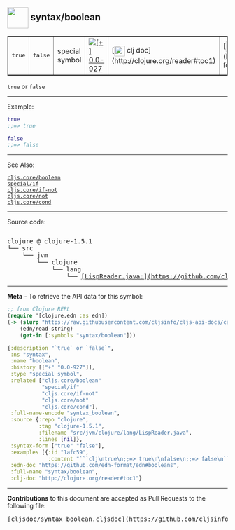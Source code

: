 ## <img width="48px" valign="middle" src="http://i.imgur.com/Hi20huC.png"> syntax/boolean

 <table border="1">
<tr>
<td><samp>true</samp></td><td><samp>false</samp></td>
<td>special symbol</td>
<td><a href="https://github.com/cljsinfo/cljs-api-docs/tree/0.0-927"><img valign="middle" alt="[+] 0.0-927" src="https://img.shields.io/badge/+-0.0--927-lightgrey.svg"></a> </td>
<td>
[<img height="24px" valign="middle" src="http://i.imgur.com/1GjPKvB.png"> clj doc](http://clojure.org/reader#toc1)
</td>
<td>
[<img height="24px" valign="middle" src="http://i.imgur.com/I8uNXHv.png"> edn doc](https://github.com/edn-format/edn#booleans)
</td>
</tr>
</table>


`true` or `false`

---

Example:

```clj
true
;;=> true

false
;;=> false
```

---

See Also:

[`cljs.core/boolean`](cljs.core_boolean.md)<br>
[`special/if`](special_if.md)<br>
[`cljs.core/if-not`](cljs.core_if-not.md)<br>
[`cljs.core/not`](cljs.core_not.md)<br>
[`cljs.core/cond`](cljs.core_cond.md)<br>

---


Source code:

```clj

```

 <pre>
clojure @ clojure-1.5.1
└── src
    └── jvm
        └── clojure
            └── lang
                └── <ins>[LispReader.java:](https://github.com/clojure/clojure/blob/clojure-1.5.1/src/jvm/clojure/lang/LispReader.java#L)</ins>
</pre>


---

__Meta__ - To retrieve the API data for this symbol:

```clj
;; from Clojure REPL
(require '[clojure.edn :as edn])
(-> (slurp "https://raw.githubusercontent.com/cljsinfo/cljs-api-docs/catalog/cljs-api.edn")
    (edn/read-string)
    (get-in [:symbols "syntax/boolean"]))
```

```clj
{:description "`true` or `false`",
 :ns "syntax",
 :name "boolean",
 :history [["+" "0.0-927"]],
 :type "special symbol",
 :related ["cljs.core/boolean"
           "special/if"
           "cljs.core/if-not"
           "cljs.core/not"
           "cljs.core/cond"],
 :full-name-encode "syntax_boolean",
 :source {:repo "clojure",
          :tag "clojure-1.5.1",
          :filename "src/jvm/clojure/lang/LispReader.java",
          :lines [nil]},
 :syntax-form ["true" "false"],
 :examples [{:id "1afc59",
             :content "```clj\ntrue\n;;=> true\n\nfalse\n;;=> false\n```"}],
 :edn-doc "https://github.com/edn-format/edn#booleans",
 :full-name "syntax/boolean",
 :clj-doc "http://clojure.org/reader#toc1"}

```

---

__Contributions__ to this document are accepted as Pull Requests to the following file:

 <pre>
[cljsdoc/syntax_boolean.cljsdoc](https://github.com/cljsinfo/cljs-api-docs/blob/master/cljsdoc/syntax_boolean.cljsdoc)
</pre>

